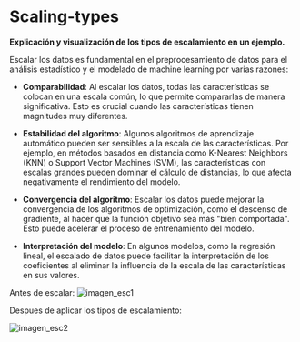 # Scaling-types
**Explicación y visualización de los tipos de escalamiento en un ejemplo.**

Escalar los datos es fundamental en el preprocesamiento de datos para el análisis estadístico y el modelado de machine learning por varias razones:

* **Comparabilidad**: Al escalar los datos, todas las características se colocan en una escala común, lo que permite compararlas de manera significativa. Esto es crucial cuando las características tienen magnitudes muy diferentes.

* **Estabilidad del algoritmo**: Algunos algoritmos de aprendizaje automático pueden ser sensibles a la escala de las características. Por ejemplo, en métodos basados en distancia como K-Nearest Neighbors (KNN) o Support Vector Machines (SVM), las características con escalas grandes pueden dominar el cálculo de distancias, lo que afecta negativamente el rendimiento del modelo.

* **Convergencia del algoritmo**: Escalar los datos puede mejorar la convergencia de los algoritmos de optimización, como el descenso de gradiente, al hacer que la función objetivo sea más "bien comportada". Esto puede acelerar el proceso de entrenamiento del modelo.

* **Interpretación del modelo**: En algunos modelos, como la regresión lineal, el escalado de datos puede facilitar la interpretación de los coeficientes al eliminar la influencia de la escala de las características en sus valores.

Antes de escalar:
![imagen_esc1](https://github.com/LeoSotoG/LeoSotoG/blob/main/inicio1.png?raw=true)

Despues de aplicar los tipos de escalamiento:

![imagen_esc2](https://github.com/LeoSotoG/LeoSotoG/blob/main/inicio1.png?raw=true)
